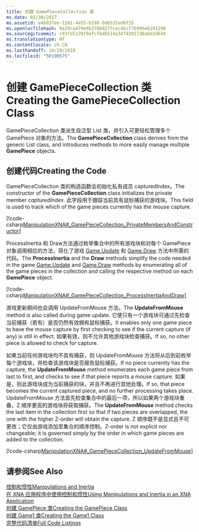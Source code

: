 ```yaml
---
title: 创建 GamePieceCollection 类
ms.date: 03/30/2017
ms.assetid: e4b037ee-1201-4a55-b198-0d6532ed6f35
ms.openlocfilehash: 0a39ca479e9b370b027fcec4bcf76996e6191296
ms.sourcegitcommit: c93fd5139f9efcf6db514e3474301738a6d1d649
ms.translationtype: HT
ms.contentlocale: zh-CN
ms.lasthandoff: 10/28/2018
ms.locfileid: "50190575"
---
```

# <a name="creating-the-gamepiececollection-class"></a><span data-ttu-id="23890-102">创建 GamePieceCollection 类</span><span class="sxs-lookup"><span data-stu-id="23890-102">Creating the GamePieceCollection Class</span></span>
<span data-ttu-id="23890-103">GamePieceCollection 类派生自泛型 List 类，并引入可更轻松管理多个 GamePiece 对象的方法。</span><span class="sxs-lookup"><span data-stu-id="23890-103">The **GamePieceCollection** class derives from the generic List class, and introduces methods to more easily manage multiple **GamePiece** objects.</span></span>  
  
## <a name="creating-the-code"></a><span data-ttu-id="23890-104">创建代码</span><span class="sxs-lookup"><span data-stu-id="23890-104">Creating the Code</span></span>  
 <span data-ttu-id="23890-105">GamePieceCollection 类的构造函数会初始化私有成员 capturedIndex。</span><span class="sxs-lookup"><span data-stu-id="23890-105">The constructor of the **GamePieceCollection** class initializes the private member *capturedIndex*.</span></span> <span data-ttu-id="23890-106">此字段用于跟踪当前具有鼠标捕获的游戏块。</span><span class="sxs-lookup"><span data-stu-id="23890-106">This field is used to track which of the game pieces currently has the mouse capture.</span></span>  
  
 [!code-csharp[ManipulationXNA#_GamePieceCollection_PrivateMembersAndConstructor](../../../samples/snippets/csharp/VS_Snippets_Misc/manipulationxna/cs/gamepiececollection.cs#_gamepiececollection_privatemembersandconstructor)]  
  
 <span data-ttu-id="23890-107">ProcessInertia 和 Draw方法通过枚举集合中的所有游戏块和对每个 GamePiece 对象调用相应的方法，简化了游戏 [Game.Update](https://docs.microsoft.com/previous-versions/windows/xna/bb199616%28v%3dxnagamestudio.41%29) 和 [Game.Draw](https://docs.microsoft.com/previous-versions/windows/xna/bb196422%28v%3dxnagamestudio.41%29) 方法中所需的代码。</span><span class="sxs-lookup"><span data-stu-id="23890-107">The **ProcessInertia** and the **Draw** methods simplify the code needed in the game [Game.Update](https://docs.microsoft.com/previous-versions/windows/xna/bb199616%28v%3dxnagamestudio.41%29) and [Game.Draw](https://docs.microsoft.com/previous-versions/windows/xna/bb196422%28v%3dxnagamestudio.41%29) methods by enumerating all of the game pieces in the collection and calling the respective method on each **GamePiece** object.</span></span>  
  
 [!code-csharp[ManipulationXNA#_GamePieceCollection_ProcessInertiaAndDraw](../../../samples/snippets/csharp/VS_Snippets_Misc/manipulationxna/cs/gamepiececollection.cs#_gamepiececollection_processinertiaanddraw)]  
  
 <span data-ttu-id="23890-108">游戏更新期间也会调用 UpdateFromMouse 方法。</span><span class="sxs-lookup"><span data-stu-id="23890-108">The **UpdateFromMouse** method is also called during game update.</span></span> <span data-ttu-id="23890-109">它使只有一个游戏块可通过先检查当前捕获（若有）是否仍然有效拥有鼠标捕获。</span><span class="sxs-lookup"><span data-stu-id="23890-109">It enables only one game piece to have the mouse capture by first checking to see if the current capture (if any) is still in effect.</span></span> <span data-ttu-id="23890-110">如果有效，则不允许其他游戏块检查捕获。</span><span class="sxs-lookup"><span data-stu-id="23890-110">If so, no other piece is allowed to check for capture.</span></span>  
  
 <span data-ttu-id="23890-111">如果当前任何游戏块均不具有捕获，则 UpdateFromMouse 方法将从后到前枚举每个游戏块，并检查该游戏块是否报告鼠标捕获。</span><span class="sxs-lookup"><span data-stu-id="23890-111">If no piece currently has the capture, the **UpdateFromMouse** method enumerates each game piece from last to first, and checks to see if that piece reports a mouse capture.</span></span> <span data-ttu-id="23890-112">如果是，则此游戏块成为当前捕获的块，并且不再进行其他处理。</span><span class="sxs-lookup"><span data-stu-id="23890-112">If so, that piece becomes the current captured piece, and no further processing takes place.</span></span> <span data-ttu-id="23890-113">UpdateFromMouse 方法首先检查集合中的最后一项，所以如果两个游戏块重叠，Z 顺序更高的游戏块将获取捕获。</span><span class="sxs-lookup"><span data-stu-id="23890-113">The **UpdateFromMouse** method checks the last item in the collection first so that if two pieces are overlapped, the one with the higher Z-order will obtain the capture.</span></span> <span data-ttu-id="23890-114">Z 顺序既不是显式且不可更改；它仅由游戏添加至集合的顺序控制。</span><span class="sxs-lookup"><span data-stu-id="23890-114">Z-order is not explicit nor changeable; it is governed simply by the order in which game pieces are added to the collection.</span></span>  
  
 [!code-csharp[ManipulationXNA#_GamePieceCollection_UpdateFromMouse](../../../samples/snippets/csharp/VS_Snippets_Misc/manipulationxna/cs/gamepiececollection.cs#_gamepiececollection_updatefrommouse)]  
  
## <a name="see-also"></a><span data-ttu-id="23890-115">请参阅</span><span class="sxs-lookup"><span data-stu-id="23890-115">See Also</span></span>  
 [<span data-ttu-id="23890-116">控制和惯性</span><span class="sxs-lookup"><span data-stu-id="23890-116">Manipulations and Inertia</span></span>](../../../docs/framework/common-client-technologies/manipulations-and-inertia.md)  
 [<span data-ttu-id="23890-117">在 XNA 应用程序中使用控制和惯性</span><span class="sxs-lookup"><span data-stu-id="23890-117">Using Manipulations and Inertia in an XNA Application</span></span>](../../../docs/framework/common-client-technologies/use-manipulations-and-inertia-in-an-xna-application.md)  
 [<span data-ttu-id="23890-118">创建 GamePiece 类</span><span class="sxs-lookup"><span data-stu-id="23890-118">Creating the GamePiece Class</span></span>](../../../docs/framework/common-client-technologies/creating-the-gamepiece-class.md)  
 [<span data-ttu-id="23890-119">创建 Game1 类</span><span class="sxs-lookup"><span data-stu-id="23890-119">Creating the Game1 Class</span></span>](../../../docs/framework/common-client-technologies/creating-the-game1-class.md)  
 [<span data-ttu-id="23890-120">完整代码清单</span><span class="sxs-lookup"><span data-stu-id="23890-120">Full Code Listings</span></span>](../../../docs/framework/common-client-technologies/full-code-listings.md)
